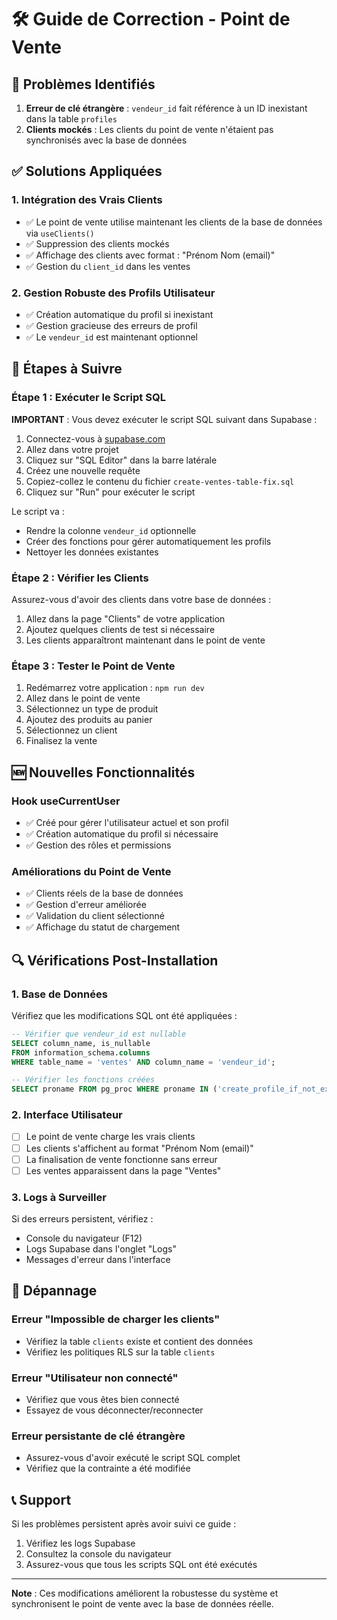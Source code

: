 # 🛠️ Guide de Correction - Point de Vente

## 🚨 Problèmes Identifiés

1. **Erreur de clé étrangère** : `vendeur_id` fait référence à un ID inexistant dans la table `profiles`
2. **Clients mockés** : Les clients du point de vente n'étaient pas synchronisés avec la base de données

## ✅ Solutions Appliquées

### 1. Intégration des Vrais Clients
- ✅ Le point de vente utilise maintenant les clients de la base de données via `useClients()`
- ✅ Suppression des clients mockés
- ✅ Affichage des clients avec format : "Prénom Nom (email)"
- ✅ Gestion du `client_id` dans les ventes

### 2. Gestion Robuste des Profils Utilisateur
- ✅ Création automatique du profil si inexistant
- ✅ Gestion gracieuse des erreurs de profil
- ✅ Le `vendeur_id` est maintenant optionnel

## 🔧 Étapes à Suivre

### Étape 1 : Exécuter le Script SQL
**IMPORTANT** : Vous devez exécuter le script SQL suivant dans Supabase :

1. Connectez-vous à [supabase.com](https://supabase.com)
2. Allez dans votre projet
3. Cliquez sur "SQL Editor" dans la barre latérale
4. Créez une nouvelle requête
5. Copiez-collez le contenu du fichier `create-ventes-table-fix.sql`
6. Cliquez sur "Run" pour exécuter le script

Le script va :
- Rendre la colonne `vendeur_id` optionnelle
- Créer des fonctions pour gérer automatiquement les profils
- Nettoyer les données existantes

### Étape 2 : Vérifier les Clients
Assurez-vous d'avoir des clients dans votre base de données :

1. Allez dans la page "Clients" de votre application
2. Ajoutez quelques clients de test si nécessaire
3. Les clients apparaîtront maintenant dans le point de vente

### Étape 3 : Tester le Point de Vente
1. Redémarrez votre application : `npm run dev`
2. Allez dans le point de vente
3. Sélectionnez un type de produit
4. Ajoutez des produits au panier
5. Sélectionnez un client
6. Finalisez la vente

## 🆕 Nouvelles Fonctionnalités

### Hook useCurrentUser
- ✅ Créé pour gérer l'utilisateur actuel et son profil
- ✅ Création automatique du profil si nécessaire
- ✅ Gestion des rôles et permissions

### Améliorations du Point de Vente
- ✅ Clients réels de la base de données
- ✅ Gestion d'erreur améliorée
- ✅ Validation du client sélectionné
- ✅ Affichage du statut de chargement

## 🔍 Vérifications Post-Installation

### 1. Base de Données
Vérifiez que les modifications SQL ont été appliquées :
```sql
-- Vérifier que vendeur_id est nullable
SELECT column_name, is_nullable 
FROM information_schema.columns 
WHERE table_name = 'ventes' AND column_name = 'vendeur_id';

-- Vérifier les fonctions créées
SELECT proname FROM pg_proc WHERE proname IN ('create_profile_if_not_exists', 'ensure_vendeur_profile');
```

### 2. Interface Utilisateur
- [ ] Le point de vente charge les vrais clients
- [ ] Les clients s'affichent au format "Prénom Nom (email)"
- [ ] La finalisation de vente fonctionne sans erreur
- [ ] Les ventes apparaissent dans la page "Ventes"

### 3. Logs à Surveiller
Si des erreurs persistent, vérifiez :
- Console du navigateur (F12)
- Logs Supabase dans l'onglet "Logs"
- Messages d'erreur dans l'interface

## 🚨 Dépannage

### Erreur "Impossible de charger les clients"
- Vérifiez la table `clients` existe et contient des données
- Vérifiez les politiques RLS sur la table `clients`

### Erreur "Utilisateur non connecté"
- Vérifiez que vous êtes bien connecté
- Essayez de vous déconnecter/reconnecter

### Erreur persistante de clé étrangère
- Assurez-vous d'avoir exécuté le script SQL complet
- Vérifiez que la contrainte a été modifiée

## 📞 Support

Si les problèmes persistent après avoir suivi ce guide :
1. Vérifiez les logs Supabase
2. Consultez la console du navigateur
3. Assurez-vous que tous les scripts SQL ont été exécutés

---

**Note** : Ces modifications améliorent la robustesse du système et synchronisent le point de vente avec la base de données réelle. 